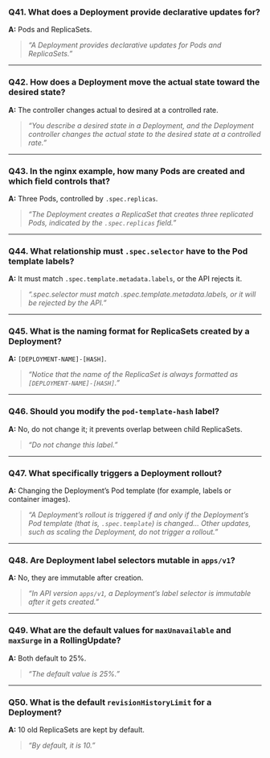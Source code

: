 ### Q41. What does a Deployment provide declarative updates for?
**A:** Pods and ReplicaSets.  
> *“A Deployment provides declarative updates for Pods and ReplicaSets.”*  

---

### Q42. How does a Deployment move the actual state toward the desired state?
**A:** The controller changes actual to desired at a controlled rate.  
> *“You describe a desired state in a Deployment, and the Deployment controller changes the actual state to the desired state at a controlled rate.”*  

---

### Q43. In the nginx example, how many Pods are created and which field controls that?
**A:** Three Pods, controlled by `.spec.replicas`.  
> *“The Deployment creates a ReplicaSet that creates three replicated Pods, indicated by the `.spec.replicas` field.”*  

---

### Q44. What relationship must `.spec.selector` have to the Pod template labels?
**A:** It must match `.spec.template.metadata.labels`, or the API rejects it.  
> *“.spec.selector must match .spec.template.metadata.labels, or it will be rejected by the API.”*  

---

### Q45. What is the naming format for ReplicaSets created by a Deployment?
**A:** `[DEPLOYMENT-NAME]-[HASH]`.  
> *“Notice that the name of the ReplicaSet is always formatted as `[DEPLOYMENT-NAME]-[HASH]`.”*  

---

### Q46. Should you modify the `pod-template-hash` label?
**A:** No, do not change it; it prevents overlap between child ReplicaSets.  
> *“Do not change this label.”*  

---

### Q47. What specifically triggers a Deployment rollout?
**A:** Changing the Deployment’s Pod template (for example, labels or container images).  
> *“A Deployment’s rollout is triggered if and only if the Deployment’s Pod template (that is, `.spec.template`) is changed… Other updates, such as scaling the Deployment, do not trigger a rollout.”*  

---

### Q48. Are Deployment label selectors mutable in `apps/v1`?
**A:** No, they are immutable after creation.  
> *“In API version `apps/v1`, a Deployment’s label selector is immutable after it gets created.”*  

---

### Q49. What are the default values for `maxUnavailable` and `maxSurge` in a RollingUpdate?
**A:** Both default to 25%.  
> *“The default value is 25%.”*  

---

### Q50. What is the default `revisionHistoryLimit` for a Deployment?
**A:** 10 old ReplicaSets are kept by default.  
> *“By default, it is 10.”*  
